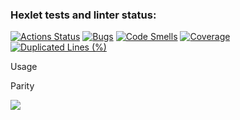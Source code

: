 ### Hexlet tests and linter status:
[![Actions Status](https://github.com/Exodzz/php-project-48/actions/workflows/hexlet-check.yml/badge.svg)](https://github.com/Exodzz/php-project-48/actions)
[![Bugs](https://sonarcloud.io/api/project_badges/measure?project=Exodzz_php-project-48&metric=bugs)](https://sonarcloud.io/summary/new_code?id=Exodzz_php-project-48)
[![Code Smells](https://sonarcloud.io/api/project_badges/measure?project=Exodzz_php-project-48&metric=code_smells)](https://sonarcloud.io/summary/new_code?id=Exodzz_php-project-48)
[![Coverage](https://sonarcloud.io/api/project_badges/measure?project=Exodzz_php-project-48&metric=coverage)](https://sonarcloud.io/summary/new_code?id=Exodzz_php-project-48)
[![Duplicated Lines (%)](https://sonarcloud.io/api/project_badges/measure?project=Exodzz_php-project-48&metric=duplicated_lines_density)](https://sonarcloud.io/summary/new_code?id=Exodzz_php-project-48)

Usage

Parity

<a href="https://asciinema.org/a/oxUSvjoxM8La3FimG0eBwnBjL" target="_blank"><img src="https://asciinema.org/a/oxUSvjoxM8La3FimG0eBwnBjL.svg"/></a>
